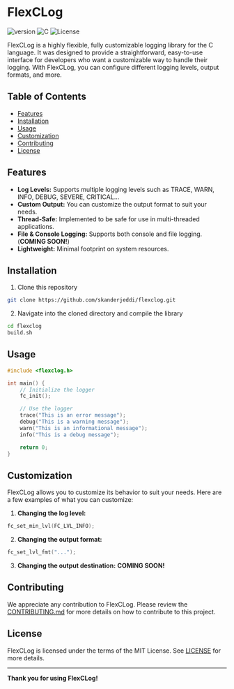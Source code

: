 # FlexCLog
![version](https://img.shields.io/badge/version-0.1.0-green)
![C](https://img.shields.io/badge/language-C-blue)
![License](https://img.shields.io/badge/license-MIT-green)

FlexCLog is a highly flexible, fully customizable logging library for the C language. It was designed to provide a straightforward, easy-to-use interface for developers who want a customizable way to handle their logging. With FlexCLog, you can configure different logging levels, output formats, and more.

## Table of Contents
- [Features](#features)
- [Installation](#installation)
- [Usage](#usage)
- [Customization](#customization)
- [Contributing](#contributing)
- [License](#license)

## Features
- **Log Levels:** Supports multiple logging levels such as TRACE, WARN, INFO, DEBUG, SEVERE, CRITICAL...
- **Custom Output:** You can customize the output format to suit your needs.
- **Thread-Safe:** Implemented to be safe for use in multi-threaded applications.
- **File & Console Logging:** Supports both console and file logging. (**COMING SOON!**)
- **Lightweight:** Minimal footprint on system resources.

## Installation

1. Clone this repository
```bash
git clone https://github.com/skanderjeddi/flexclog.git
```
2. Navigate into the cloned directory and compile the library
```bash
cd flexclog
build.sh
```

## Usage
```c
#include <flexclog.h>

int main() {
    // Initialize the logger
    fc_init();

    // Use the logger
    trace("This is an error message");
    debug("This is a warning message");
    warn("This is an informational message");
    info("This is a debug message");

    return 0;
}
```

## Customization
FlexCLog allows you to customize its behavior to suit your needs. Here are a few examples of what you can customize:

1. **Changing the log level:**
```c
fc_set_min_lvl(FC_LVL_INFO);
```

2. **Changing the output format:**
```c
fc_set_lvl_fmt("...");
```

3. **Changing the output destination:**
**COMING SOON!**

## Contributing
We appreciate any contribution to FlexCLog. Please review the [CONTRIBUTING.md](CONTRIBUTING.md) for more details on how to contribute to this project.

## License
FlexCLog is licensed under the terms of the MIT License. See [LICENSE](LICENSE) for more details.

---

**Thank you for using FlexCLog!**
